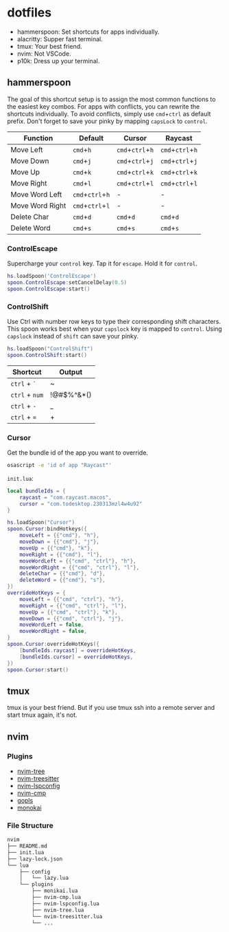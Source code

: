 # dotfiles

* hammerspoon: Set shortcuts for apps individually.
* alacritty: Supper fast terminal.
* tmux: Your best friend.
* nvim: Not VSCode.
* p10k: Dress up your terminal.

## hammerspoon

The goal of this shortcut setup is to assign the most common functions to the easiest key combos.
For apps with conflicts, you can rewrite the shortcuts individually.
To avoid conflicts, simply use `cmd`+`ctrl` as default prefix.
Don't forget to save your pinky by mapping `capsLock` to `control`.

| Function | Default | Cursor | Raycast |
|----------|----------|----------|----------|
| Move Left | `cmd`+`h` | `cmd`+`ctrl`+`h` | `cmd`+`ctrl`+`h` |
| Move Down | `cmd`+`j` | `cmd`+`ctrl`+`j` | `cmd`+`ctrl`+`j` |
| Move Up | `cmd`+`k` | `cmd`+`ctrl`+`k` | `cmd`+`ctrl`+`k` |
| Move Right | `cmd`+`l` | `cmd`+`ctrl`+`l` | `cmd`+`ctrl`+`l` |
| Move Word Left | `cmd`+`ctrl`+`h` | - | - |
| Move Word Right | `cmd`+`ctrl`+`l` | - | - |
| Delete Char | `cmd`+`d` | `cmd`+`d` | `cmd`+`d` |
| Delete Word | `cmd`+`s` | `cmd`+`s` | `cmd`+`s` |

### ControlEscape

Supercharge your `control` key. Tap it for `escape`. Hold it for `control`.

```lua
hs.loadSpoon('ControlEscape')
spoon.ControlEscape:setCancelDelay(0.5)
spoon.ControlEscape:start()
```

### ControlShift

Use Ctrl with number row keys to type their corresponding shift characters.
This spoon works best when your `capslock` key is mapped to `control`.
Using `capslock` instead of `shift` can save your pinky.

```lua
hs.loadSpoon("ControlShift")
spoon.ControlShift:start()
```

| Shortcut | Output |
|----------|--------|
| `ctrl` + `` ` `` | ~ |
| `ctrl` + `num` | !@#$%^&*() |
| `ctrl` + `-` | _ |
| `ctrl` + `=` | + |

### Cursor

Get the bundle id of the app you want to override.

```sh
osascript -e 'id of app "Raycast"'
```

`init.lua`:

```lua
local bundleIds = {
    raycast = "com.raycast.macos",
    cursor = "com.todesktop.230313mzl4w4u92"
}

hs.loadSpoon("Cursor")
spoon.Cursor:bindHotkeys({
    moveLeft = {{"cmd"}, "h"},
    moveDown = {{"cmd"}, "j"},
    moveUp = {{"cmd"}, "k"},
    moveRight = {{"cmd"}, "l"},
    moveWordLeft = {{"cmd", "ctrl"}, "h"},
    moveWordRight = {{"cmd", "ctrl"}, "l"},
    deleteChar = {{"cmd"}, "d"},
    deleteWord = {{"cmd"}, "s"},
})
overrideHotKeys = {
    moveLeft = {{"cmd", "ctrl"}, "h"},
    moveRight = {{"cmd", "ctrl"}, "l"},
    moveUp = {{"cmd", "ctrl"}, "k"},
    moveDown = {{"cmd", "ctrl"}, "j"},
    moveWordLeft = false,
    moveWordRight = false,
}
spoon.Cursor:overrideHotKeys({
    [bundleIds.raycast] = overrideHotKeys,
    [bundleIds.cursor] = overrideHotKeys,
})
spoon.Cursor:start()
```

## tmux

tmux is your best friend.
But if you use tmux ssh into a remote server and start tmux again, it's not.

## nvim

### Plugins

* [nvim-tree](https://github.com/kyazdani42/nvim-tree.lua)
* [nvim-treesitter](https://github.com/nvim-treesitter/nvim-treesitter)
* [nvim-lspconfig](https://github.com/neovim/nvim-lspconfig)
* [nvim-cmp](https://github.com/hrsh7th/nvim-cmp)
* [gopls](https://github.com/golang/tools/tree/master/gopls)
* [monokai](https://github.com/tanvirtin/monokai.nvim)

### File Structure

```txt
nvim
├── README.md
├── init.lua
├── lazy-lock.json
└── lua
    ├── config
    │   └── lazy.lua
    └── plugins
        ├── monikai.lua
        ├── nvim-cmp.lua
        ├── nvim-lspconfig.lua
        ├── nvim-tree.lua
        └── nvim-treesitter.lua
        └── ...
```
